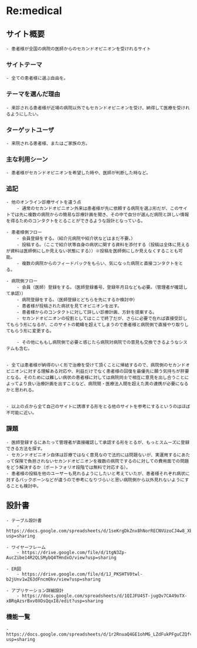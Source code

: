 # Re:medical

## サイト概要

    - 患者様が全国の病院の医師からのセカンドオピニオンを受けれるサイト

### サイトテーマ

    - 全ての患者様に選ぶ自由を。

### テーマを選んだ理由

    - 来診される患者様が近場の病院以外でもセカンドオピニオンを受け、納得して医療を受けれるようにしたい。

### ターゲットユーザ

    - 来院される患者様、またはご家族の方。

### 主な利用シーン

    - 患者様がセカンドオピニオンを希望した時や、医師が判断した時など。

### 追記

    - 他のオンライン診療サイトを違う点
        - 通常のセカンドオピニオン外来は患者様が先に依頼する病院を選ぶ形だが、このサイトでは先に複数の病院からの簡易な診療計画を聞き、その中で自分が選んだ病院と詳しい情報を得るためのコンタクトをとることができるような設計となっている。

    - 患者様側フロー
        - 会員登録をする。（紹介元病院や紹介状などはまだ不要。）
        - 投稿する。（ここで紹介状等自身の病状に関する資料を添付する（投稿は全体に見えるが資料は医師側にしか見えない状態にする））※投稿を医師側にしか見えなくすることも可能。
        - 複数の病院からのフィードバックをもらい、気になった病院と直接コンタクトをとる。

    - 病院側フロー
        - 会員（医師）登録をする。（医師登録番号、登録年月日なども必要。（管理者が確認して承認））
        - 病院登録をする。（医師登録とどちらを先にするか検討中）
        - 患者様が投稿された病状を見てオピニオンを出す。
        - 患者様からのコンタクトに対して詳しい診療計画、方針を提案する。
        - セカンドオピニオンの役割としてはここで終了だが、さらに必要で在れば直接受診してもらう形になるが、このサイトの範疇を超えてしまうので患者様と病院側で直接やり取りしてもらう形に変更する。

        - その他にももし病院側で必要と感じたら病院対病院での意見も交換できるようなシステムも含む。


    - 全ては患者様が納得のいく形で治療を受けて頂くことに帰結するので、病院側のセカンドオピニオンに対する理解ある対応や、利益だけでなく患者様の回復を最優先に願う気持ちが肝要となる。そのためには難しい病状の患者様に対しては病院同士で相互に意見を出し合うことによってより良い治療計画を出すことなど、病院間・医療法人間を超えた真の連携が必要になるかと思われる。


    - 以上の点から全て自己のサイトに誘導する形をとる他のサイトを参考にするというのはほぼ不可能に近い。

### 課題

    - 医師登録するにあたって管理者が直接確認して承認する形をとるが、もっとスムーズに登録できる方法を探す。
    - セカンドオピニオン自体は診療ではなく意見なので法的には問題ないが、実運用するにあたって保険で負担されないセカンドオピニオンを複数の病院でするのに対しての費用面での問題をどう解決するか（ポートフォリオ段階では無料で対応する）。
    - 患者様の投稿を他のユーザーも見れるようにしたいと考えていたが、患者様それぞれ病状に対するバックボーンなどが違うので参考になりづらいと思い病院側から以外見れないようにすることも検討中。

## 設計書

    - テーブル設計書
        - https://docs.google.com/spreadsheets/d/1seKrgDkZnx8hNorRECNVUzoCJ4w8_XbkT62ykcK496g/edit?usp=sharing

    - ワイヤーフレーム
        - https://drive.google.com/file/d/1tgN3Zp-AucZibe14R2QLSMybQ4THndxO/view?usp=sharing

    - ER図
        - https://drive.google.com/file/d/1J_PKSHTV0twl-b2jUnv1wZ63dFncmOkv/view?usp=sharing

    - アプリケーション詳細設計
        - https://docs.google.com/spreadsheets/d/1QIJFU4ST-jugQv7CA49oTX-xBRqAzsrBxv0XOsQqxI8/edit?usp=sharing

### 機能一覧

    - https://docs.google.com/spreadsheets/d/1r2RnuaQ4GE1ohMG_LZdFukPFguCZQfv5UEEejXgR_Gg/edit?usp=sharing
